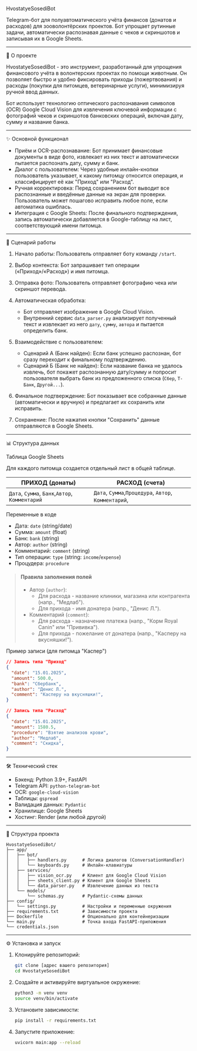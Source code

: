 HvostatyeSosediBot

Telegram-бот для полуавтоматического учёта финансов (донатов и расходов) для зооволонтёрских проектов. Бот упрощает рутинные задачи, автоматически распознавая данные с чеков и скриншотов и записывая их в Google Sheets.

-----

🚀 О проекте

HvostatyeSosediBot - это инструмент, разработанный для упрощения финансового учёта в волонтерских проектах по помощи животным. Он позволяет быстро и удобно фиксировать приходы (пожертвования) и расходы (покупки для питомцев, ветеринарные услуги), минимизируя ручной ввод данных.

Бот использует технологию оптического распознавания символов (OCR) Google Cloud Vision для извлечения ключевой информации с фотографий чеков и скриншотов банковских операций, включая дату, сумму и название банка.

-----

✨ Основной функционал

 * Приём и OCR-распознавание: Бот принимает финансовые документы в виде фото, извлекает из них текст и автоматически пытается распознать дату, сумму и банк.
 * Диалог с пользователем: Через удобные инлайн-кнопки пользователь указывает, к какому питомцу относится операция, и классифицирует её как "Приход" или "Расход".
 * Ручная корректировка: Перед сохранением бот выводит все распознанные и введённые данные на экран для проверки. Пользователь может пошагово исправить любое поле, если автоматика ошиблась.
 * Интеграция с Google Sheets: После финального подтверждения, запись автоматически добавляется в Google-таблицу на лист, соответствующий имени питомца.

-----

🤖 Сценарий работы

1. Начало работы: Пользователь отправляет боту команду `/start`.
2. Выбор контекста: Бот запрашивает тип операции («Приход»/«Расход») и имя питомца.
3. Отправка фото: Пользователь отправляет фотографию чека или скриншот перевода.
4. Автоматическая обработка:
   * Бот отправляет изображение в Google Cloud Vision.
   * Внутренний сервис `data_parser.py` анализирует полученный текст и извлекает из него `дату`, `сумму`, `автора` и пытается определить банк.
5. Взаимодействие с пользователем:
   * Сценарий А (Банк найден): Если банк успешно распознан, бот сразу переходит к финальному подтверждению.
   * Сценарий Б (Банк не найден): Если название банка не удалось извлечь, бот покажет распознанную дату/сумму и попросит пользователя выбрать банк из предложенного списка (`Сбер`, `Т-Банк`, `Другой...`).

6. Финальное подтверждение: Бот показывает все собранные данные (автоматически и вручную) и предлагает их сохранить или исправить.

7. Сохранение: После нажатия кнопки "Сохранить" данные отправляются в Google Sheets.

-----

📊 Структура данных

Таблица Google Sheets

Для каждого питомца создается отдельный лист в общей таблице.

| ПРИХОД (донаты)                                 | РАСХОД (счета)                         |
| ------------------------------------------------| -------------------------------------- |
| `Дата`, `Сумма`, `Банк`,`Автор`, `Комментарий` | `Дата`, `Сумма`,`Процедура`,  `Автор`, `Комментарий`,|

Переменные в коде


 * Дата: `date` (string/date)
 * Сумма: `amount` (float)
 * Банк: `bank` (string)
 * Автор: `author` (string)
 * Комментарий: `comment` (string)
 * Тип операции: `type` (string: `income`/`expense`)
 * Процудера: `procedure`

> #### Правила заполнения полей
>
>   * Автор (`author`):
>       * Для расхода - название клиники, магазина или контрагента (напр., "Медлаб").
>       * Для прихода - имя донатера (напр., "Денис Л.").
>   * Комментарий (`comment`):
>       * Для расхода - назначение платежа (напр., "Корм Royal Canin" или "Прививка").
>       * Для прихода - пожелание от донатера (напр., "Касперу на вкусняшки\!").

Пример записи (для питомца "Каспер")

```json
// Запись типа "Приход"
{
  "date": "15.01.2025",
  "amount": 500.0,
  "bank": "Сбербанк",
  "author": "Денис Л.",
  "comment": "Касперу на вкусняшки!",
}

// Запись типа "Расход"
{
  "date": "15.01.2025",
  "amount": 1580.5,
  "procedure": "Взятие анализов крови",
  "author": "Медлаб",
  "comment": "Скидка",
}
```

-----

🛠 Технический стек

 * Бэкенд: Python 3.9+, FastAPI
 * Telegram API: `python-telegram-bot`
 * OCR: `google-cloud-vision`
 * Таблицы: `gspread`
 * Валидация данных: `Pydantic`
 * Хранилище: Google Sheets
 * Хостинг: Render (или любой другой)

-----

📁 Структура проекта

```
HvostatyeSosediBot/
├── app/
│   ├── bot/
│   │   ├── handlers.py      # Логика диалогов (ConversationHandler)
│   │   └── keyboards.py     # Инлайн-клавиатуры
│   ├── services/
│   │   ├── vision_ocr.py    # Клиент для Google Cloud Vision
│   │   ├── sheets_client.py # Клиент для Google Sheets
│   │   └── data_parser.py   # Извлечение данных из текста
│   └── models/
│       └── schemas.py       # Pydantic-схемы данных
├── config/
│   └── settings.py          # Настройки и переменные окружения
├── requirements.txt         # Зависимости проекта
├── Dockerfile               # Опционально для контейнеризации
└── main.py                  # Точка входа FastAPI-приложения
└── credentials.json
```

-----

⚙️ Установка и запуск

1. Клонируйте репозиторий:

    ```bash
    git clone [адрес вашего репозитория]
    cd HvostatyeSosediBot
    ```

2. Создайте и активируйте виртуальное окружение:

    ```bash
    python3 -m venv venv
    source venv/bin/activate
    ```

3. Установите зависимости:

    ```bash
    pip install -r requirements.txt
    ```

4. Запустите приложение:

    ```bash
    uvicorn main:app --reload
    ```